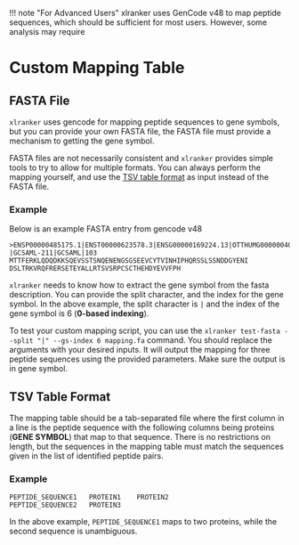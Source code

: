 !!! note "For Advanced Users"
    xlranker uses GenCode v48 to map peptide sequences, which should be sufficient for most users. However, some analysis may require

# Custom Mapping Table

## FASTA File

`xlranker` uses gencode for mapping peptide sequences to gene symbols, but you can provide your own FASTA file, the FASTA file must provide a mechanism to getting the gene symbol.

FASTA files are not necessarily consistent and `xlranker` provides simple tools to try to allow for multiple formats. You can always perform the mapping yourself, and use the [TSV table format](#tsv-table-format) as input instead of the FASTA file.

### Example

Below is an example FASTA entry from gencode v48

```fasta
>ENSP00000485175.1|ENST00000623578.3|ENSG00000169224.13|OTTHUMG00000040648.6|-|GCSAML-211|GCSAML|103
MTTFERKLQDQDKKSQEVSSTSNQENENGSGSEEVCYTVINHIPHQRSSLSSNDDGYENI
DSLTRKVRQFRERSETEYALLRTSVSRPCSCTHEHDYEVVFPH
```

`xlranker` needs to know how to extract the gene symbol from the fasta description. You can provide the split character, and the index for the gene symbol. In the above example, the split character is `|` and the index of the gene symbol is 6 (**0-based indexing**).

To test your custom mapping script, you can use the `xlranker test-fasta --split "|" --gs-index 6 mapping.fa` command. You should replace the arguments with your desired inputs. It will output the mapping for three peptide sequences using the provided parameters. Make sure the output is in gene symbol.

## TSV Table Format

The mapping table should be a tab-separated file where the first column in a line is the peptide sequence with the following columns being proteins (**GENE SYMBOL**) that map to that sequence. There is no restrictions on length, but the sequences in the mapping table must match the sequences given in the list of identified peptide pairs.

### Example

```tsv
PEPTIDE_SEQUENCE1	PROTEIN1	PROTEIN2
PEPTIDE_SEQUENCE2	PROTEIN3
```

In the above example, `PEPTIDE_SEQUENCE1` maps to two proteins, while the second sequence is unambiguous.
